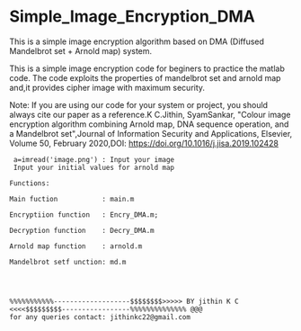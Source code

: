 # Simple_Image_Encryption_DMA
This is a simple image encryption algorithm based on DMA (Diffused Mandelbrot set + Arnold map) system.

This is a simple image encryption code for beginers to practice the matlab code. The code exploits the properties of mandelbrot set and arnold map and,it provides cipher image with maximum security.

Note: If you are using our code for your system or project, you should always cite our paper as a reference.K C.Jithin, SyamSankar, "Colour image encryption algorithm combining Arnold map, DNA sequence operation, and a Mandelbrot set",Journal of Information Security and Applications, Elsevier, Volume 50, February 2020,DOI: https://doi.org/10.1016/j.jisa.2019.102428

     a=imread('image.png') : Input your image 
     Input your initial values for arnold map
     
    Functions: 
 
    Main fuction           : main.m 
 
    Encryptiion function   : Encry_DMA.m;
 
    Decryption function    : Decry_DMA.m
    
    Arnold map function    : arnold.m
    
    Mandelbrot setf unction: md.m
 



    %%%%%%%%%%%-------------------$$$$$$$$>>>>> BY jithin K C <<<<$$$$$$$$$-----------------%%%%%%%%%%%%%% @@@ 
    for any queries contact: jithinkc22@gmail.com
